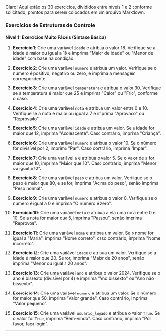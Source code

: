 Claro! Aqui estão os 30 exercícios, divididos entre níveis 1 e 2 conforme solicitado, prontos para serem colocados em um arquivo Markdown.

### **Exercícios de Estruturas de Controle**

#### **Nível 1: Exercícios Muito Fáceis (Sintaxe Básica)**
1. **Exercício 1**: Crie uma variável `idade` e atribua o valor 18. Verifique se a idade é maior ou igual a 18 e imprima "Maior de idade" ou "Menor de idade" com base na condição.

2. **Exercício 2**: Crie uma variável `numero` e atribua um valor. Verifique se o número é positivo, negativo ou zero, e imprima a mensagem correspondente.

3. **Exercício 3**: Crie uma variável `temperatura` e atribua o valor 30. Verifique se a temperatura é maior que 25 e imprima "Calor" ou "Frio", conforme o caso.

4. **Exercício 4**: Crie uma variável `nota` e atribua um valor entre 0 e 10. Verifique se a nota é maior ou igual a 7 e imprima "Aprovado" ou "Reprovado".

5. **Exercício 5**: Crie uma variável `idade` e atribua um valor. Se a idade for maior que 12, imprima "Adolescente". Caso contrário, imprima "Criança".

6. **Exercício 6**: Crie uma variável `numero` e atribua o valor 10. Se o número for divisível por 2, imprima "Par". Caso contrário, imprima "Ímpar".

7. **Exercício 7**: Crie uma variável `a` e atribua o valor 5. Se o valor de `a` for maior que 10, imprima "Maior que 10". Caso contrário, imprima "Menor ou igual a 10".

8. **Exercício 8**: Crie uma variável `peso` e atribua um valor. Verifique se o peso é maior que 80, e se for, imprima "Acima do peso", senão imprima "Peso normal".

9. **Exercício 9**: Crie uma variável `numero` e atribua o valor 0. Verifique se o número é igual a 0 e imprima "O número é zero".

10. **Exercício 10**: Crie uma variável `nota` e atribua a ela uma nota entre 0 e 10. Se a nota for maior que 5, imprima "Passou", senão imprima "Reprovou".

11. **Exercício 11**: Crie uma variável `nome` e atribua um valor. Se o nome for igual a "Maria", imprima "Nome correto", caso contrário, imprima "Nome incorreto".

12. **Exercício 12**: Crie uma variável `idade` e atribua um valor. Verifique se a idade é maior que 20. Se for, imprima "Maior de 20 anos", senão imprima "Menor ou igual a 20 anos".

13. **Exercício 13**: Crie uma variável `ano` e atribua o valor 2024. Verifique se o ano é bissexto (divisível por 4) e imprima "Ano bissexto" ou "Ano não bissexto".

14. **Exercício 14**: Crie uma variável `numero` e atribua um valor. Se o número for maior que 50, imprima "Valor grande". Caso contrário, imprima "Valor pequeno".

15. **Exercício 15**: Crie uma variável `usuario_logado` e atribua o valor `True`. Se o valor for `True`, imprima "Bem-vindo". Caso contrário, imprima "Por favor, faça login".

---
